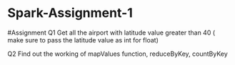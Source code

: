 # Spark-Assignment-1

#Assignment
Q1 Get all the airport with latitude value greater than 40 ( make sure to pass the latitude value as int for float)

Q2 Find out the working of mapValues function, reduceByKey, countByKey
